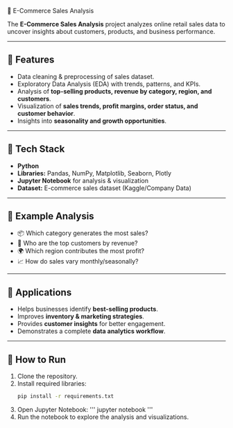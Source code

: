 🛒 E-Commerce Sales Analysis

The **E-Commerce Sales Analysis** project analyzes online retail sales data to uncover insights about customers, products, and business performance.

---

## 🔹 Features

- Data cleaning & preprocessing of sales dataset.  
- Exploratory Data Analysis (EDA) with trends, patterns, and KPIs.  
- Analysis of **top-selling products, revenue by category, region, and customers**.  
- Visualization of **sales trends, profit margins, order status, and customer behavior**.  
- Insights into **seasonality and growth opportunities**.  

---

## 🔹 Tech Stack
- **Python**  
- **Libraries:** Pandas, NumPy, Matplotlib, Seaborn, Plotly  
- **Jupyter Notebook** for analysis & visualization  
- **Dataset:** E-commerce sales dataset (Kaggle/Company Data)  

---

## 🔹 Example Analysis
- 📦 Which category generates the most sales?  
- 👥 Who are the top customers by revenue?  
- 🌍 Which region contributes the most profit?  
- 📈 How do sales vary monthly/seasonally?  

---

## 🔹 Applications
- Helps businesses identify **best-selling products**.  
- Improves **inventory & marketing strategies**.  
- Provides **customer insights** for better engagement.  
- Demonstrates a complete **data analytics workflow**.  

---

## 🚀 How to Run
1. Clone the repository.  
2. Install required libraries:  
   ```bash
   pip install -r requirements.txt


3. Open Jupyter Notebook:
   '''
   jupyter notebook
   '''
4. Run the notebook to explore the analysis and visualizations.
